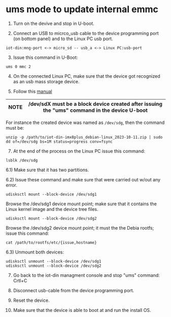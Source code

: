 # ums mode to update internal emmc

1) Turn on the devive and stop in U-boot.

2) Connect an USB to micrco_usb cable to the device programming port (on bottom panel) and to the Linux PC usb port.

``` 
iot-din:mng-port <-> micro_sd -- usb_a <-> Linux PC:usb-port
```

3) Issue this command in U-Boot:
```
ums 0 mmc 2
```

4) On the connected Linux PC, make sure that the device got recognized as an usb mass storage device.

5) Follow this [manual](https://mediawiki.compulab.com/w/index.php?title=IOT-DIN-IMX8PLUS:_Debian_Linux:_Preparing_Live_Media)

|NOTE|/dev/sdX must be a block device created after issuing the "ums" command in the device U-boot|
|---|---|

For instance the created device was named as `/dev/sdg`, then the command must be:

```
unzip -p /path/to/iot-din-imx8plus_debian-linux_2023-10-11.zip | sudo dd of=/dev/sdg bs=1M status=progress conv=fsync
```

7) At the end of the process on the Linux PC issue this command:
```
lsblk /dev/sdg
```

6.1) Make sure that it has two partitions.

6.2) Issue these command and make sure that were carried out w/out any error.
```
udisksctl mount --block-device /dev/sdg1
```
Browse the /dev/sdg1 device mount point; make sure that it contains the Linux kernel image and the device tree files.
```
udisksctl mount --block-device /dev/sdg2
```

Browse the /dev/sdg2 device mount point; it must the the Debia rootfs; issue this command:
```
cat /path/to/rootfs/etc/{issue,hostname}
```

6.3) Unmount both devices:

```
udisksctl unmount --block-device /dev/sdg1
udisksctl unmount --block-device /dev/sdg2
```

7) Go back to the iot-din managment console and stop "ums" command: Crtl+C

8) Disconnect usb-cable from the device programming port.

9) Reset the device.

10) Make sure that the device is able to boot at and run the install OS.
